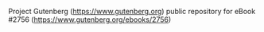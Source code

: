 Project Gutenberg (https://www.gutenberg.org) public repository for eBook #2756 (https://www.gutenberg.org/ebooks/2756)
